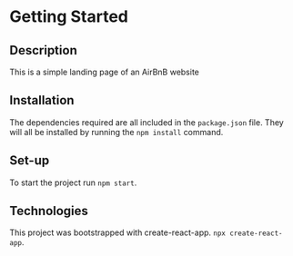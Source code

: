 # Getting Started

## Description

This is a simple landing page of an AirBnB website

## Installation

The dependencies required are all included in the `package.json` file. They will all be installed by running the `npm install` command.

## Set-up

To start the project run `npm start`.

## Technologies

This project was bootstrapped with create-react-app. `npx create-react-app`.

